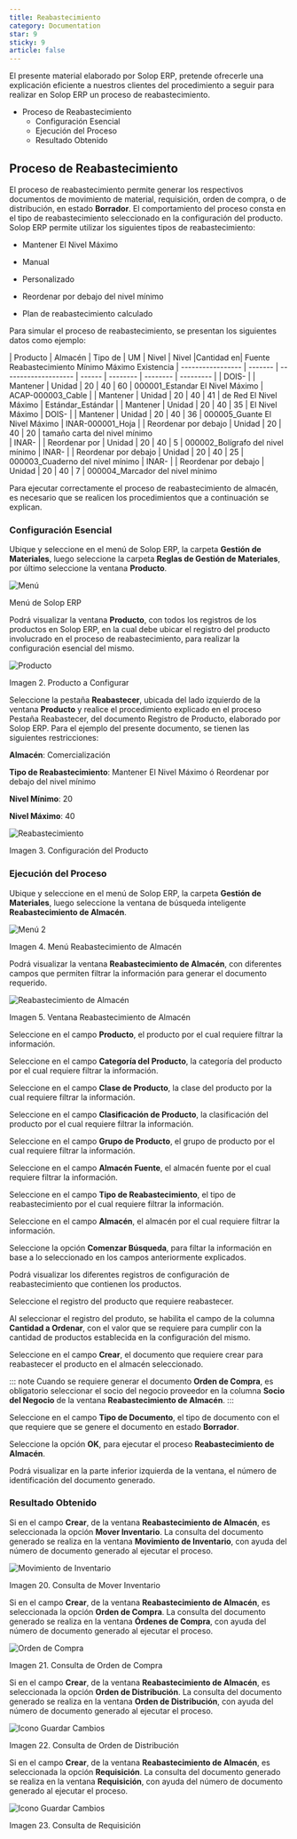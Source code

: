```yaml
---
title: Reabastecimiento
category: Documentation
star: 9
sticky: 9
article: false
---
```


El presente material elaborado por Solop ERP, pretende ofrecerle una explicación eficiente a nuestros clientes del procedimiento a seguir para realizar en Solop ERP un proceso de reabastecimiento.

- Proceso de Reabastecimiento
  - Configuración Esencial
  - Ejecución del Proceso
  - Resultado Obtenido

## Proceso de Reabastecimiento

El proceso de reabastecimiento permite generar los respectivos documentos de movimiento de material, requisición, orden de compra, o de distribución, en estado **Borrador**. El comportamiento del proceso consta en el tipo de reabastecimiento seleccionado en la configuración del producto. Solop ERP permite utilizar los siguientes tipos de reabastecimiento:

- Mantener El Nivel Máximo

- Manual

- Personalizado

- Reordenar por debajo del nivel mínimo

- Plan de reabastecimiento calculado

Para simular el proceso de reabastecimiento, se presentan los siguientes datos como ejemplo:

|      Producto     | Almacén | Tipo de              |   UM   |  Nivel   |  Nivel   |Cantidad en|
                      Fuente    Reabastecimiento                 Mínimo     Máximo   Existencia
| ----------------- | ------- | -------------------- | ------ | -------- | -------- | --------- |
| DOIS-             |         | Mantener             | Unidad |    20    |    40    |    60     | 
  000001_Estandar               El Nivel Máximo
| ACAP-000003_Cable |         | Mantener             | Unidad |    20    |    40    |    41     |
  de Red                        El Nivel Máximo
| Estándar_Estándar |         | Mantener             | Unidad |    20    |    40    |    35     |
                                El Nivel Máximo
| DOIS-             |         | Mantener             | Unidad |    20    |    40    |    36     |
  000005_Guante                 El Nivel Máximo
| INAR-000001_Hoja  |         | Reordenar por debajo | Unidad |    20    |    40    |    20     |
  tamaño carta                  del nivel mínimo    
| INAR-             |         | Reordenar por        | Unidad |    20    |    40    |    5      |
  000002_Bolígrafo              del nivel mínimo
| INAR-             |         | Reordenar por debajo | Unidad |    20    |    40    |    25     |
  000003_Cuaderno               del nivel mínimo
| INAR-             |         | Reordenar por debajo | Unidad |    20    |    40    |    7      |
  000004_Marcador               del nivel mínimo

Para ejecutar correctamente el proceso de reabastecimiento de almacén, es necesario que se realicen los procedimientos que a continuación se explican.

### Configuración Esencial

Ubique y seleccione en el menú de Solop ERP, la carpeta **Gestión de Materiales**, luego seleccione la carpeta **Reglas de Gestión de Materiales**, por último seleccione la ventana **Producto**.

![Menú](/assets/img/docs/materials-management/mam-materials-image998.png)

Menú de Solop ERP

Podrá visualizar la ventana **Producto**, con todos los registros de los productos en Solop ERP, en la cual debe ubicar el registro del producto involucrado en el proceso de reabastecimiento, para realizar la configuración esencial del mismo.

![Producto](/assets/img/docs/materials-management/mam-materials-image91.png)

Imagen 2. Producto a Configurar

Seleccione la pestaña **Reabastecer**, ubicada del lado izquierdo de la ventana **Producto** y realice el procedimiento explicado en el proceso Pestaña Reabastecer, del documento Registro de Producto, elaborado por Solop ERP. Para el ejemplo del presente documento, se tienen las siguientes restricciones:

**Almacén**: Comercialización

**Tipo de Reabastecimiento**: Mantener El Nivel Máximo ó Reordenar por debajo del nivel mínimo

**Nivel Mínimo**: 20

**Nivel Máximo**: 40

![Reabastecimiento](/assets/img/docs/materials-management/mam-materials-image92.png)

Imagen 3. Configuración del Producto

### Ejecución del Proceso

Ubique y seleccione en el menú de Solop ERP, la carpeta **Gestión de Materiales**, luego seleccione la ventana de búsqueda inteligente **Reabastecimiento de Almacén**.

![Menú 2](/assets/img/docs/materials-management/mam-materials-image93.png)

Imagen 4. Menú Reabastecimiento de Almacén

Podrá visualizar la ventana **Reabastecimiento de Almacén**, con diferentes campos que permiten filtrar la información para generar el documento requerido.

![Reabastecimiento de Almacén](/assets/img/docs/materials-management/mam-materials-image94.png)

Imagen 5. Ventana Reabastecimiento de Almacén

Seleccione en el campo **Producto**, el producto por el cual requiere filtrar la información.

Seleccione en el campo **Categoría del Producto**, la categoría del producto por el cual requiere filtrar la información.

Seleccione en el campo **Clase de Producto**, la clase del producto por la cual requiere filtrar la información.

Seleccione en el campo **Clasificación de Producto**, la clasificación del producto por el cual requiere filtrar la información.

Seleccione en el campo **Grupo de Producto**, el grupo de producto por el cual requiere filtrar la información.

Seleccione en el campo **Almacén Fuente**, el almacén fuente por el cual requiere filtrar la información.

Seleccione en el campo **Tipo de Reabastecimiento**, el tipo de reabastecimiento por el cual requiere filtrar la información.

Seleccione en el campo **Almacén**, el almacén por el cual requiere filtrar la información.

Seleccione la opción **Comenzar Búsqueda**, para filtar la información en base a lo seleccionado en los campos anteriormente explicados.

Podrá visualizar los diferentes registros de configuración de reabastecimiento que contienen los productos.

Seleccione el registro del producto que requiere reabastecer.

Al seleccionar el registro del produto, se habilita el campo de la columna **Cantidad a Ordenar**, con el valor que se requiere para cumplir con la cantidad de productos establecida en la configuración del mismo.

Seleccione en el campo **Crear**, el documento que requiere crear para reabastecer el producto en el almacén seleccionado.

::: note
Cuando se requiere generar el documento **Orden de Compra**, es obligatorio seleccionar el socio del negocio proveedor en la columna **Socio del Negocio** de la ventana **Reabastecimiento de Almacén**.
:::

Seleccione en el campo **Tipo de Documento**, el tipo de documento con el que requiere que se genere el documento en estado **Borrador**.

Seleccione la opción **OK**, para ejecutar el proceso **Reabastecimiento de Almacén**.

Podrá visualizar en la parte inferior izquierda de la ventana, el número de identificación del documento generado.

### Resultado Obtenido

Si en el campo **Crear**, de la ventana **Reabastecimiento de Almacén**, es seleccionada la opción **Mover Inventario**. La consulta del documento generado se realiza en la ventana **Movimiento de Inventario**, con ayuda del número de documento generado al ejecutar el proceso.

![Movimiento de Inventario](/assets/img/docs/materials-management/mam-materials-image111.png)

Imagen 20. Consulta de Mover Inventario

Si en el campo **Crear**, de la ventana **Reabastecimiento de Almacén**, es seleccionada la opción **Orden de Compra**. La consulta del documento generado se realiza en la ventana **Órdenes de Compra**, con ayuda del número de documento generado al ejecutar el proceso.

![Orden de Compra](/assets/img/docs/materials-management/mam-materials-image112.png)

Imagen 21. Consulta de Orden de Compra

Si en el campo **Crear**, de la ventana **Reabastecimiento de Almacén**, es seleccionada la opción **Orden de Distribución**. La consulta del documento generado se realiza en la ventana **Orden de Distribución**, con ayuda del número de documento generado al ejecutar el proceso.

![Icono Guardar Cambios](/assets/img/docs/materials-management/mam-materials-image113.png)

Imagen 22. Consulta de Orden de Distribución

Si en el campo **Crear**, de la ventana **Reabastecimiento de Almacén**, es seleccionada la opción **Requisición**. La consulta del documento generado se realiza en la ventana **Requisición**, con ayuda del número de documento generado al ejecutar el proceso.

![Icono Guardar Cambios](/assets/img/docs/materials-management/mam-materials-image114.png)

Imagen 23. Consulta de Requisición
